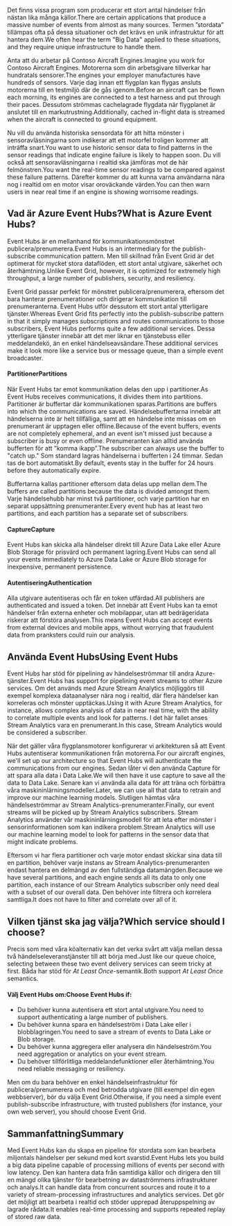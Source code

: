 <span data-ttu-id="0c213-101">Det finns vissa program som producerar ett stort antal händelser från nästan lika många källor.</span><span class="sxs-lookup"><span data-stu-id="0c213-101">There are certain applications that produce a massive number of events from almost as many sources.</span></span> <span data-ttu-id="0c213-102">Termen ”stordata” tillämpas ofta på dessa situationer och det krävs en unik infrastruktur för att hantera dem.</span><span class="sxs-lookup"><span data-stu-id="0c213-102">We often hear the term "Big Data" applied to these situations, and they require unique infrastructure to handle them.</span></span>

<span data-ttu-id="0c213-103">Anta att du arbetar på Contoso Aircraft Engines.</span><span class="sxs-lookup"><span data-stu-id="0c213-103">Imagine you work for Contoso Aircraft Engines.</span></span> <span data-ttu-id="0c213-104">Motorerna som din arbetsgivare tillverkar har hundratals sensorer.</span><span class="sxs-lookup"><span data-stu-id="0c213-104">The engines your employer manufactures have hundreds of sensors.</span></span> <span data-ttu-id="0c213-105">Varje dag innan ett flygplan kan flygas ansluts motorerna till en testmiljö där de gås igenom.</span><span class="sxs-lookup"><span data-stu-id="0c213-105">Before an aircraft can be flown each morning, its engines are connected to a test harness and put through their paces.</span></span> <span data-ttu-id="0c213-106">Dessutom strömmas cachelagrade flygdata när flygplanet är anslutet till en markutrustning.</span><span class="sxs-lookup"><span data-stu-id="0c213-106">Additionally, cached in-flight data is streamed when the aircraft is connected to ground equipment.</span></span>

<span data-ttu-id="0c213-107">Nu vill du använda historiska sensordata för att hitta mönster i sensoravläsningarna som indikerar att ett motorfel troligen kommer att inträffa snart.</span><span class="sxs-lookup"><span data-stu-id="0c213-107">You want to use historic sensor data to find patterns in the sensor readings that indicate engine failure is likely to happen soon.</span></span> <span data-ttu-id="0c213-108">Du vill också att sensoravläsningarna i realtid ska jämföras mot de här felmönstren.</span><span class="sxs-lookup"><span data-stu-id="0c213-108">You want the real-time sensor readings to be compared against these failure patterns.</span></span> <span data-ttu-id="0c213-109">Därefter kommer du att kunna varna användarna nära nog i realtid om en motor visar oroväckande värden.</span><span class="sxs-lookup"><span data-stu-id="0c213-109">You can then warn users in near real time if an engine is showing worrisome readings.</span></span>

## <a name="what-is-azure-event-hubs"></a><span data-ttu-id="0c213-110">Vad är Azure Event Hubs?</span><span class="sxs-lookup"><span data-stu-id="0c213-110">What is Azure Event Hubs?</span></span>
<span data-ttu-id="0c213-111">Event Hubs är en mellanhand för kommunikationsmönstret publicera/prenumerera.</span><span class="sxs-lookup"><span data-stu-id="0c213-111">Event Hubs is an intermediary for the publish-subscribe communication pattern.</span></span> <span data-ttu-id="0c213-112">Men till skillnad från Event Grid är det optimerat för mycket stora dataflöden, ett stort antal utgivare, säkerhet och återhämtning.</span><span class="sxs-lookup"><span data-stu-id="0c213-112">Unlike Event Grid, however, it is optimized for extremely high throughput, a large number of publishers, security, and resiliency.</span></span>

<span data-ttu-id="0c213-113">Event Grid passar perfekt för mönstret publicera/prenumerera, eftersom det bara hanterar prenumerationer och dirigerar kommunikation till prenumeranterna. Event Hubs utför dessutom ett stort antal ytterligare tjänster.</span><span class="sxs-lookup"><span data-stu-id="0c213-113">Whereas Event Grid fits perfectly into the publish-subscribe pattern in that it simply manages subscriptions and routes communications to those subscribers, Event Hubs performs quite a few additional services.</span></span> <span data-ttu-id="0c213-114">Dessa ytterligare tjänster innebär att det mer liknar en tjänstebuss eller meddelandekö, än en enkel händelseavsändare.</span><span class="sxs-lookup"><span data-stu-id="0c213-114">These additional services make it look more like a service bus or message queue, than a simple event broadcaster.</span></span>

#### <a name="partitions"></a><span data-ttu-id="0c213-115">Partitioner</span><span class="sxs-lookup"><span data-stu-id="0c213-115">Partitions</span></span>
<span data-ttu-id="0c213-116">När Event Hubs tar emot kommunikation delas den upp i partitioner.</span><span class="sxs-lookup"><span data-stu-id="0c213-116">As Event Hubs receives communications, it divides them into partitions.</span></span> <span data-ttu-id="0c213-117">Partitioner är buffertar där kommunikationen sparas.</span><span class="sxs-lookup"><span data-stu-id="0c213-117">Partitions are buffers into which the communications are saved.</span></span> <span data-ttu-id="0c213-118">Händelsebuffertarna innebär att händelserna inte är helt tillfälliga, samt att en händelse inte missas om en prenumerant är upptagen eller offline.</span><span class="sxs-lookup"><span data-stu-id="0c213-118">Because of the event buffers, events are not completely ephemeral, and an event isn't missed just because a subscriber is busy or even offline.</span></span> <span data-ttu-id="0c213-119">Prenumeranten kan alltid använda bufferten för att ”komma ikapp”.</span><span class="sxs-lookup"><span data-stu-id="0c213-119">The subscriber can always use the buffer to "catch up."</span></span> <span data-ttu-id="0c213-120">Som standard lagras händelserna i bufferten i 24 timmar. Sedan tas de bort automatiskt.</span><span class="sxs-lookup"><span data-stu-id="0c213-120">By default, events stay in the buffer for 24 hours before they automatically expire.</span></span>

<span data-ttu-id="0c213-121">Buffertarna kallas partitioner eftersom data delas upp mellan dem.</span><span class="sxs-lookup"><span data-stu-id="0c213-121">The buffers are called partitions because the data is divided amongst them.</span></span> <span data-ttu-id="0c213-122">Varje händelsehubb har minst två partitioner, och varje partition har en separat uppsättning prenumeranter.</span><span class="sxs-lookup"><span data-stu-id="0c213-122">Every event hub has at least two partitions, and each partition has a separate set of subscribers.</span></span>

#### <a name="capture"></a><span data-ttu-id="0c213-123">Capture</span><span class="sxs-lookup"><span data-stu-id="0c213-123">Capture</span></span>
<span data-ttu-id="0c213-124">Event Hubs kan skicka alla händelser direkt till Azure Data Lake eller Azure Blob Storage för prisvärd och permanent lagring.</span><span class="sxs-lookup"><span data-stu-id="0c213-124">Event Hubs can send all your events immediately to Azure Data Lake or Azure Blob storage for inexpensive, permanent persistence.</span></span>

#### <a name="authentication"></a><span data-ttu-id="0c213-125">Autentisering</span><span class="sxs-lookup"><span data-stu-id="0c213-125">Authentication</span></span>
<span data-ttu-id="0c213-126">Alla utgivare autentiseras och får en token utfärdad.</span><span class="sxs-lookup"><span data-stu-id="0c213-126">All publishers are authenticated and issued a token.</span></span> <span data-ttu-id="0c213-127">Det innebär att Event Hubs kan ta emot händelser från externa enheter och mobilappar, utan att bedrägeridata riskerar att förstöra analysen.</span><span class="sxs-lookup"><span data-stu-id="0c213-127">This means Event Hubs can accept events from external devices and mobile apps, without worrying that fraudulent data from pranksters could ruin our analysis.</span></span> 

## <a name="using-event-hubs"></a><span data-ttu-id="0c213-128">Använda Event Hubs</span><span class="sxs-lookup"><span data-stu-id="0c213-128">Using Event Hubs</span></span>
<span data-ttu-id="0c213-129">Event Hubs har stöd för pipelining av händelseströmmar till andra Azure-tjänster.</span><span class="sxs-lookup"><span data-stu-id="0c213-129">Event Hubs has support for pipelining event streams to other Azure services.</span></span> <span data-ttu-id="0c213-130">Om det används med Azure Stream Analytics möjliggörs till exempel komplexa dataanalyser nära nog i realtid, där flera händelser kan korreleras och mönster upptäckas.</span><span class="sxs-lookup"><span data-stu-id="0c213-130">Using it with Azure Stream Analytics, for instance, allows complex analysis of data in near real time, with the ability to correlate multiple events and look for patterns.</span></span> <span data-ttu-id="0c213-131">I det här fallet anses Stream Analytics vara en prenumerant.</span><span class="sxs-lookup"><span data-stu-id="0c213-131">In this case, Stream Analytics would be considered a subscriber.</span></span>

<span data-ttu-id="0c213-132">När det gäller våra flygplansmotorer konfigurerar vi arkitekturen så att Event Hubs autentiserar kommunikationen från motorerna.</span><span class="sxs-lookup"><span data-stu-id="0c213-132">For our aircraft engines, we'll set up our architecture so that Event Hubs will authenticate the communications from our engines.</span></span> <span data-ttu-id="0c213-133">Sedan låter vi den använda Capture för att spara alla data i Data Lake.</span><span class="sxs-lookup"><span data-stu-id="0c213-133">We will then have it use capture to save all the data to Data Lake.</span></span> <span data-ttu-id="0c213-134">Senare kan vi använda alla data för att träna och förbättra våra maskininlärningsmodeller.</span><span class="sxs-lookup"><span data-stu-id="0c213-134">Later, we can use all that data to retrain and improve our machine learning models.</span></span> <span data-ttu-id="0c213-135">Slutligen hämtas våra händelseströmmar av Stream Analytics-prenumeranter.</span><span class="sxs-lookup"><span data-stu-id="0c213-135">Finally, our event streams will be picked up by Stream Analytics subscribers.</span></span> <span data-ttu-id="0c213-136">Stream Analytics använder vår maskininlärningsmodell för att leta efter mönster i sensorinformationen som kan indikera problem.</span><span class="sxs-lookup"><span data-stu-id="0c213-136">Stream Analytics will use our machine learning model to look for patterns in the sensor data that might indicate problems.</span></span>

<span data-ttu-id="0c213-137">Eftersom vi har flera partitioner och varje motor endast skickar sina data till en partition, behöver varje instans av Stream Analytics-prenumeranten endast hantera en delmängd av den fullständiga datamängden.</span><span class="sxs-lookup"><span data-stu-id="0c213-137">Because we have several partitions, and each engine sends all its data to only one partition, each instance of our Stream Analytics subscriber only need deal with a subset of our overall data.</span></span> <span data-ttu-id="0c213-138">Den behöver inte filtrera och korrelera samtliga.</span><span class="sxs-lookup"><span data-stu-id="0c213-138">It does not have to filter and correlate over all of it.</span></span>

## <a name="which-service-should-i-choose"></a><span data-ttu-id="0c213-139">Vilken tjänst ska jag välja?</span><span class="sxs-lookup"><span data-stu-id="0c213-139">Which service should I choose?</span></span>
<span data-ttu-id="0c213-140">Precis som med våra köalternativ kan det verka svårt att välja mellan dessa två händelseleveranstjänster till att börja med.</span><span class="sxs-lookup"><span data-stu-id="0c213-140">Just like our queue choice, selecting between these two event delivery services can seem tricky at first.</span></span> <span data-ttu-id="0c213-141">Båda har stöd för *At Least Once*-semantik.</span><span class="sxs-lookup"><span data-stu-id="0c213-141">Both support *At Least Once* semantics.</span></span>

#### <a name="choose-event-hubs-if"></a><span data-ttu-id="0c213-142">Välj Event Hubs om:</span><span class="sxs-lookup"><span data-stu-id="0c213-142">Choose Event Hubs if:</span></span>
- <span data-ttu-id="0c213-143">Du behöver kunna autentisera ett stort antal utgivare.</span><span class="sxs-lookup"><span data-stu-id="0c213-143">You need to support authenticating a large number of publishers.</span></span>
- <span data-ttu-id="0c213-144">Du behöver kunna spara en händelseström i Data Lake eller i blobblagringen.</span><span class="sxs-lookup"><span data-stu-id="0c213-144">You need to save a stream of events to Data Lake or Blob storage.</span></span>
- <span data-ttu-id="0c213-145">Du behöver kunna aggregera eller analysera din händelseström.</span><span class="sxs-lookup"><span data-stu-id="0c213-145">You need aggregation or analytics on your event stream.</span></span>
- <span data-ttu-id="0c213-146">Du behöver tillförlitliga meddelandefunktioner eller återhämtning.</span><span class="sxs-lookup"><span data-stu-id="0c213-146">You need reliable messaging or resiliency.</span></span>  

<span data-ttu-id="0c213-147">Men om du bara behöver en enkel händelseinfrastruktur för publicera/prenumerera och med betrodda utgivare (till exempel din egen webbserver), bör du välja Event Grid.</span><span class="sxs-lookup"><span data-stu-id="0c213-147">Otherwise, if you need a simple event publish-subscribe infrastructure, with trusted publishers (for instance, your own web server), you should choose Event Grid.</span></span>

## <a name="summary"></a><span data-ttu-id="0c213-148">Sammanfattning</span><span class="sxs-lookup"><span data-stu-id="0c213-148">Summary</span></span>
<span data-ttu-id="0c213-149">Med Event Hubs kan du skapa en pipeline för stordata som kan bearbeta miljontals händelser per sekund med kort svarstid.</span><span class="sxs-lookup"><span data-stu-id="0c213-149">Event Hubs lets you build a big data pipeline capable of processing millions of events per second with low latency.</span></span> <span data-ttu-id="0c213-150">Den kan hantera data från samtidiga källor och dirigera den till en mängd olika tjänster för bearbetning av dataströmmens infrastrukturer och analys.</span><span class="sxs-lookup"><span data-stu-id="0c213-150">It can handle data from concurrent sources and route it to a variety of stream-processing infrastructures and analytics services.</span></span> <span data-ttu-id="0c213-151">Det gör det möjligt att bearbeta i realtid och stöder upprepad återuppspelning av lagrade rådata.</span><span class="sxs-lookup"><span data-stu-id="0c213-151">It enables real-time processing and supports repeated replay of stored raw data.</span></span> 
